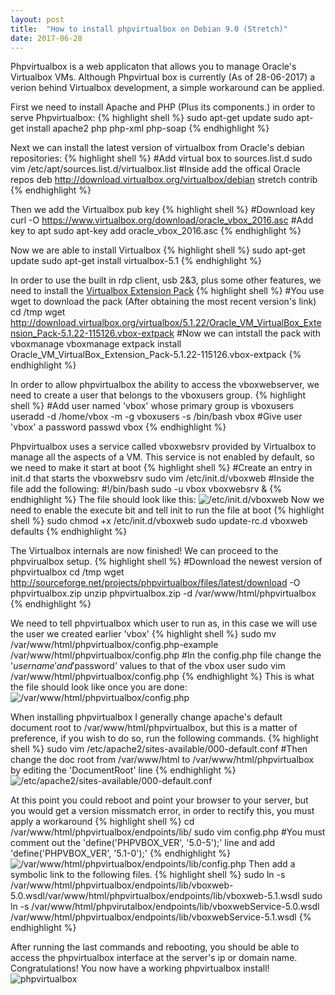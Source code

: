 ```yaml
---
layout: post
title:  "How to install phpvirtualbox on Debian 9.0 (Stretch)"
date: 2017-06-28
---
```


Phpvirtualbox is a web applicaton that allows you to manage Oracle's Virtualbox VMs. Although Phpvirtual box is currently (As of 28-06-2017) 
a verion behind Virtualbox development, a simple workaround can be applied. 

First we need to install Apache and PHP (Plus its components.) in order to serve Phpvirtualbox:
{% highlight shell %}
sudo apt-get update
sudo apt-get install apache2 php php-xml php-soap 
{% endhighlight %}

Next we can install the latest version of virtualbox from Oracle's debian repositories:
{% highlight shell %}
#Add virtual box to sources.list.d
sudo vim /etc/apt/sources.list.d/virtualbox.list
#Inside add the offical Oracle repos
deb http://download.virtualbox.org/virtualbox/debian stretch contrib
{% endhighlight %}

Then we add the Virtualbox pub key
{% highlight shell %}
#Download key
curl -O https://www.virtualbox.org/download/oracle_vbox_2016.asc
#Add key to apt
sudo apt-key add oracle_vbox_2016.asc
{% endhighlight %}

Now we are able to install Virtualbox
{% highlight shell %}
sudo apt-get update
sudo apt-get install virtualbox-5.1
{% endhighlight %}

In order to use the built in rdp client, usb 2&3, plus some other features, we need to install the [Virtualbox Extension Pack](https://www.virtualbox.org/wiki/Downloads)
{% highlight shell %}
#You use wget to download the pack (After obtaining the most recent version's link)
cd /tmp
wget http://download.virtualbox.org/virtualbox/5.1.22/Oracle_VM_VirtualBox_Extension_Pack-5.1.22-115126.vbox-extpack
#Now we can intstall the pack with vboxmanage
vboxmanage extpack install Oracle_VM_VirtualBox_Extension_Pack-5.1.22-115126.vbox-extpack
{% endhighlight %}

In order to allow phpvirtualbox the ability to access the vboxwebserver, we need to create a user that belongs to the vboxusers group.
{% highlight shell %}
#Add user named 'vbox' whose primary group is vboxusers
useradd -d /home/vbox -m -g vboxusers -s /bin/bash vbox
#Give user 'vbox' a password
passwd vbox
{% endhighlight %}

Phpvirtualbox uses a service called vboxwebsrv provided by Virtualbox to manage all the aspects of a VM. This service is not enabled by default, so we need to 
make it start at boot
{% highlight shell %}
#Create an entry in init.d that starts the vboxwebsrv
sudo vim /etc/init.d/vboxweb
#Inside the file add the following:
#!/bin/bash
sudo -u vbox  vboxwebsrv &
{% endhighlight %}
The file should look like this:
![/etc/init.d/vboxweb]({{site.url}}/assets/img/posts/2017-06-28/screenshot1.jpg)
Now we need to enable the execute bit and tell init to run the file at boot
{% highlight shell %}
sudo chmod +x /etc/init.d/vboxweb
sudo update-rc.d vboxweb defaults
{% endhighlight %}

The Virtualbox internals are now finished! We can proceed to the phpvirualbox setup.
{% highlight shell %}
#Download the newest version of phpvirtualbox
cd /tmp
wget http://sourceforge.net/projects/phpvirtualbox/files/latest/download -O phpvirtualbox.zip
unzip phpvirtualbox.zip -d /var/www/html/phpvirtualbox
{% endhighlight %}

We need to tell phpvirtualbox which user to run as, in this case we will use the user we created earlier 'vbox'
{% highlight shell %}
sudo mv /var/www/html/phpvirtualbox/config.php-example /var/www/html/phpvirtualbox/config.php
#In the config.php file change the '$username' and '$password' values to that of the vbox user
sudo vim /var/www/html/phpvirtualbox/config.php
{% endhighlight %}
This is what the file should look like once you are done:
![/var/www/html/phpvirtualbox/config.php]({{site.url}}/assets/img/posts/2017-06-28/screenshot2.jpg)

When installing phpvirtualbox I generally change apache's default document root to /var/www/html/phpvirtualbox, but this is a matter of preference, if you wish
to do so, run the following commands.
{% highlight shell %}
sudo vim /etc/apache2/sites-available/000-default.conf
#Then change the doc root from /var/www/html to /var/www/html/phpvirtualbox by editing the 'DocumentRoot' line
{% endhighlight %}
![/etc/apache2/sites-available/000-default.conf]({{site.url}}/assets/img/posts/2017-06-28/screenshot3.jpg)

At this point you could reboot and point your browser to your server, but you would get a version missmatch error, in order to rectify this, you must apply a
workaround
{% highlight shell %}
cd /var/www/html/phpvirtualbox/endpoints/lib/
sudo vim config.php
#You must comment out the 'define('PHPVBOX_VER', '5.0-5');' line and add 'define('PHPVBOX_VER', '5.1-0');'
{% endhighlight %}
![/var/www/html/phpvirtualbox/endpoints/lib/config.php]({{site.url}}/assets/img/posts/2017-06-28/screenshot4.jpg)
Then add a symbolic link to the following files.
{% highlight shell %}
sudo ln -s /var/www/html/phpvirtualbox/endpoints/lib/vboxweb-5.0.wsdl/var/www/html/phpvirtualbox/endpoints/lib/vboxweb-5.1.wsdl
sudo ln -s /var/www/html/phpvirutalbox/endpoints/lib/vboxwebService-5.0.wsdl /var/www/html/phpvirtualbox/endpoints/lib/vboxwebService-5.1.wsdl
{% endhighlight %}

After running the last commands and rebooting, you should be able to access the phpvirtualbox interface at the server's ip or domain name.
Congratulations! You now have a working phpvirtualbox install!
![phpvirtualbox]({{site.url}}/assets/img/posts/2017-06-28/screenshot5.png)

